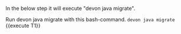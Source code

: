 In the below step it will execute &#34;devon java migrate&#34;.





Run devon java migrate with this bash-command.
`devon java migrate `{{execute T1}} 



